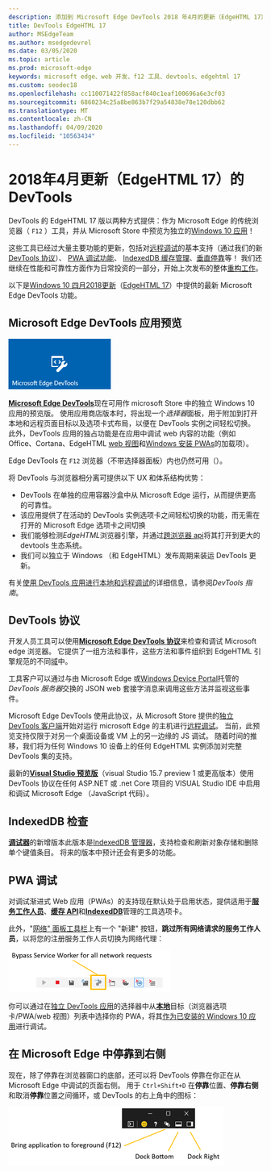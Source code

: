 ```yaml
---
description: 添加到 Microsoft Edge DevTools 2018 年4月的更新（EdgeHTML 17）中的功能
title: DevTools EdgeHTML 17
author: MSEdgeTeam
ms.author: msedgedevrel
ms.date: 03/05/2020
ms.topic: article
ms.prod: microsoft-edge
keywords: microsoft edge、web 开发、f12 工具、devtools、edgehtml 17
ms.custom: seodec18
ms.openlocfilehash: cc110071422f858acf840c1eaf100696a6e3cf03
ms.sourcegitcommit: 6860234c25a8be863b7f29a54838e78e120dbb62
ms.translationtype: MT
ms.contentlocale: zh-CN
ms.lasthandoff: 04/09/2020
ms.locfileid: "10563434"
---
```

# 2018年4月更新（EdgeHTML 17）的 DevTools

DevTools 的 EdgeHTML 17 版以两种方式提供：作为 Microsoft Edge 的传统浏览器（ `F12` ）工具，并从 Microsoft Store 中预览为独立的[Windows 10 应用](#microsoft-edge-devtools-app-preview)！

这些工具已经过大量主要功能的更新，包括对[远程调试](../../devtools-guide.md#remote-debugging)的基本支持（通过我们的新[DevTools 协议](#devtools-protocol)）、 [PWA 调试功能](#pwa-debugging)、 [IndexedDB 缓存管理](#indexeddb-inspection)、[垂直停靠](#docking-to-the-right-in-microsoft-edge)等！ 我们还继续在性能和可靠性方面作为日常投资的一部分，开始上次发布的整体[重构工作](./edgehtml-16.md)。

以下是[Windows 10 四月2018更新](/windows/uwp/whats-new/windows-10-build-17134)（[EdgeHTML 17](https://aka.ms/devguide_edgehtml_17)）中提供的最新 Microsoft Edge DevTools 功能。

## Microsoft Edge DevTools 应用预览

![Microsoft Edge DevTools 应用](../../devtools-protocol/media/microsoft-edge-devtools.png) 

[**Microsoft Edge DevTools**](https://www.microsoft.com/store/p/microsoft-edge-devtools-preview/9mzbfrmz0mnj?activetab=pivot%3aoverviewtab)现在可用作 microsoft Store 中的独立 Windows 10 应用的预览版。 使用应用商店版本时，将出现一个*选择器*面板，用于附加到打开本地和远程页面目标以及选项卡式布局，以便在 DevTools 实例之间轻松切换。 此外，DevTools 应用的独占功能是在应用中调试 web 内容的功能（例如 Office、Cortana、EdgeHTML [web 视图](../../webview.md)和[Windows 安装 PWAs](../../progressive-web-apps-edgehtml/windows-features.md)的加载项）。

Edge DevTools 在 `F12` 浏览器（不带选择器面板）内也仍然可用（）。

将 DevTools 与浏览器相分离可提供以下 UX 和体系结构优势：

- DevTools 在单独的应用容器沙盒中从 Microsoft Edge 运行，从而提供更高的可靠性。
- 该应用提供了在活动的 DevTools 实例选项卡之间轻松切换的功能，而无需在打开的 Microsoft Edge 选项卡之间切换
- 我们能够检测*EdgeHTML*浏览器引擎，并通过[跨浏览器 api](https://github.com/WICG/devtools-protocol/)将其打开到更大的 devtools 生态系统。
- 我们可以独立于 Windows （和 EdgeHTML）发布周期来装运 DevTools 更新。

有关[使用 DevTools 应用进行本地和远程调试](../../devtools-guide.md)的详细信息，请参阅*DevTools 指南*。

## DevTools 协议

开发人员工具可以使用[**Microsoft Edge DevTools 协议**](../../devtools-protocol/index.md)来检查和调试 Microsoft edge 浏览器。 它提供了一组方法和事件，这些方法和事件组织到 EdgeHTML 引擎规范的不同[域](../../devtools-protocol/0.1/domains/index.md)中。

 工具客户可以通过与由 Microsoft Edge 或[Windows Device Portal](/windows/mixed-reality/using-the-windows-device-portal)托管的*DevTools 服务器*交换的 JSON web 套接字消息来调用这些方法并监视这些事件。 
 
 Microsoft Edge DevTools 使用此协议，从 Microsoft Store 提供的[独立 DevTools 客户端](https://www.microsoft.com/store/p/microsoft-edge-devtools-preview/9mzbfrmz0mnj)开始对运行 microsoft Edge 的主机进行[远程调试](../../devtools-protocol/0.1/clients.md#microsoft-edge-devtools-preview)。 当前，此预览支持仅限于对另一个桌面设备或 VM 上的另一边缘的 JS 调试。 随着时间的推移，我们将为任何 Windows 10 设备上的任何 EdgeHTML 实例添加对完整 DevTools 集的支持。  
 
 最新的[**Visual Studio 预览版**](https://www.visualstudio.com/vs/preview/)（visual Studio 15.7 preview 1 或更高版本）使用 DevTools 协议在任何 ASP.NET 或 .net Core 项目的 VISUAL Studio IDE 中启用和调试 Microsoft Edge （JavaScript 代码）。

## IndexedDB 检查

[**调试器**](../debugger.md)的新增版本此版本是[IndexedDB 管理器](../storage.md#indexeddb-manager)，支持检查和刷新对象存储和删除单个键值条目。 将来的版本中预计还会有更多的功能。

## PWA 调试

对调试渐进式 Web 应用（PWAs）的支持现在默认处于启用状态，提供适用于[**服务工作人员**](../service-workers.md)、[**缓存 API**](../storage.md#cache-manager)和[**IndexedDB**](../storage.md#indexeddb-manager)管理的工具选项卡。

此外，"[网络" 面板工具栏](../network.md#toolbar)上有一个 "新建" 按钮，**跳过所有网络请求的服务工作人员**，以将您的注册服务工作人员切换为网络代理：

!["网络" 工具栏按钮：绕过所有网络请求的服务工作人员](../media/network_toolbar_bypass_sw.png)

你可以通过在[独立 DevTools 应用](../../devtools-guide.md#microsoft-store-app)的选择器中从[**本地**](../../progressive-web-apps-edgehtml/windows-features.md#debug-your-pwa-edgehtml-as-a-windows-app)目标（浏览器选项卡/PWA/web 视图）列表中选择你的 PWA，将其[作为已安装的 Windows 10 应用](../../progressive-web-apps-edgehtml/windows-features.md)进行调试。  

## 在 Microsoft Edge 中停靠到右侧

现在，除了停靠在浏览器窗口的底部，还可以将 DevTools 停靠在你正在从 Microsoft Edge 中调试的页面右侧。 用于 `Ctrl+Shift+D` 在**停靠**位置、**停靠右侧**和取消**停靠**位置之间循环，或 DevTools 的右上角中的图标：

![DevTools （未插接状态）停靠选项](../media/docking_buttons.png) 
